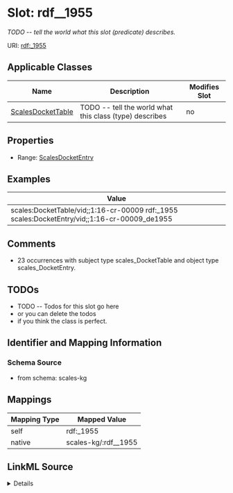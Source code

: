 

# Slot: rdf__1955


_TODO -- tell the world what this slot (predicate) describes._





URI: [rdf:_1955](http://www.w3.org/1999/02/22-rdf-syntax-ns#_1955)



<!-- no inheritance hierarchy -->





## Applicable Classes

| Name | Description | Modifies Slot |
| --- | --- | --- |
| [ScalesDocketTable](../classes/ScalesDocketTable.md) | TODO -- tell the world what this class (type) describes |  no  |







## Properties

* Range: [ScalesDocketEntry](../classes/ScalesDocketEntry.md)






## Examples

| Value |
| --- |
| scales:DocketTable/vid;;1:16-cr-00009 rdf:_1955 scales:DocketEntry/vid;;1:16-cr-00009_de1955 |

## Comments

* 23 occurrences with subject type scales_DocketTable and object type scales_DocketEntry.

## TODOs

* TODO -- Todos for this slot go here
* or you can delete the todos
* if you think the class is perfect.

## Identifier and Mapping Information







### Schema Source


* from schema: scales-kg




## Mappings

| Mapping Type | Mapped Value |
| ---  | ---  |
| self | rdf:_1955 |
| native | scales-kg/:rdf__1955 |




## LinkML Source

<details>
```yaml
name: rdf__1955
description: TODO -- tell the world what this slot (predicate) describes.
todos:
- TODO -- Todos for this slot go here
- or you can delete the todos
- if you think the class is perfect.
comments:
- 23 occurrences with subject type scales_DocketTable and object type scales_DocketEntry.
examples:
- value: scales:DocketTable/vid;;1:16-cr-00009 rdf:_1955 scales:DocketEntry/vid;;1:16-cr-00009_de1955
from_schema: scales-kg
rank: 1000
slot_uri: rdf:_1955
alias: rdf__1955
domain_of:
- scales_DocketTable
range: scales_DocketEntry

```
</details>